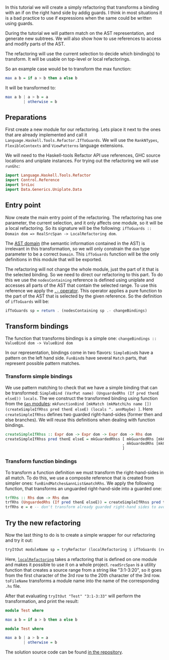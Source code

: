 In this tutorial we will create a simply refactoring that transforms a binding with an if on the right hand side by addig guards. I think in most situations it is a bad practice to use if expressions when the same could be written using guards.

During the tutorial we will pattern match on the AST representation, and generate new subtrees. We will also show how to use references to access and modify parts of the AST.

The refactoring will use the current selection to decide which binding(s) to transform. It will be usable on top-level or local refactorings.

So an example case would be to transform the max function:

```haskell
max a b = if a > b then a else b
```

It will be transformed to:

```haskell
max a b | a > b = a
        | otherwise = b
```

## Preparations

First create a new module for our refactoring. Lets place it next to the ones that are already implemented and call it `Language.Haskell.Tools.Refactor.IfToGuards`. We will use the `RankNTypes`, `FlexibleContexts` and `ViewPatterns` language extensions.

We will need to the Haskell-tools Refactor API use references, GHC source locations and uniplate instances. For trying out the refactoring we will use `runGhc`:

```haskell
import Language.Haskell.Tools.Refactor
import Control.Reference
import SrcLoc
import Data.Generics.Uniplate.Data
```

## Entry point

Now create the main entry point of the refactoring. The refactoring has one parameter, the current selection, and it only affects one module, so it will be a local refactoring. So its signature will be the following: `ifToGuards :: Domain dom => RealSrcSpan -> LocalRefactoring dom`.

The [AST domain](https://github.com/haskell-tools/haskell-tools/wiki/AST-Domain) (the semantic information contained in the AST) is irrelevant in this transformation, so we will only constrain the `dom` type parameter to be a correct `Domain`. This `ifToGuards` function will be the only definitions in this module that will be exported.

The refactoring will not change the whole module, just the part of it that is the selected binding. So we need to direct our refactoring to this part. To do this we use the `nodesContaining` reference is defined using uniplate and accesses all parts of the AST that contain the selected range. To use this reference we apply the [`.-` operator](http://hackage.haskell.org/package/references-0.3.2.0/docs/Control-Reference-Operators.html#v:.-45-). This operator applies a pure function to the part of the AST that is selected by the given reference. So the definition of `ifToGuards` will be:

```haskell
ifToGuards sp = return . (nodesContaining sp .- changeBindings)
```

## Transform bindings

The function that transforms bindings is a simple one: `changeBindings :: ValueBind dom -> ValueBind dom`

In our representation, bindings come in two flavors: `SimpleBind`s have a pattern on the left hand side. `FunBind`s have several `Match` parts, that represent possible pattern matches.

### Transform simple bindings

We use pattern matching to check that we have a simple binding that can be transformed: `SimpleBind (VarPat name) (UnguardedRhs (If pred thenE elseE)) locals`. The we construct the transformed binding using function from the [`Gen` modules](https://github.com/haskell-tools/haskell-tools/tree/0.3/src/rewrite/Language/Haskell/Tools/AST/Gen): `mkFunctionBind [mkMatch (mkMatchLhs name []) (createSimpleIfRhss pred thenE elseE) (locals ^. annMaybe) ]`. Here `createSimpleIfRhss` defines two guarded right-hand-sides (former then and else branches). We will reuse this definitions when dealing with function bindings.

```haskell
createSimpleIfRhss :: Expr dom -> Expr dom -> Expr dom -> Rhs dom
createSimpleIfRhss pred thenE elseE = mkGuardedRhss [ mkGuardedRhs [mkGuardCheck pred] thenE
                                                    , mkGuardedRhs [mkGuardCheck (mkVar (mkName "otherwise"))] elseE
                                                    ]
```

### Transform function bindings

To transform a function definition we must transform the right-hand-sides in all match. To do this, we use a composite reference that is created from simpler ones: `funBindMatches&annList&matchRhs`. We apply the following function, that transforms an unguarded right-hand-side into a guarded one:

```haskell
trfRhs :: Rhs dom -> Rhs dom
trfRhs (UnguardedRhs (If pred thenE elseE)) = createSimpleIfRhss pred thenE elseE
trfRhs e = e -- don't transform already guarded right-hand sides to avoid multiple evaluation of the same condition
```

## Try the new refactoring


Now the last thing to do is to create a simple wrapper for our refactoring and try it out:

```haskell
tryItOut moduleName sp = tryRefactor (localRefactoring $ ifToGuards (readSrcSpan (toFileName "." moduleName) sp)) moduleName
```

Here, [`localRefactoring`](https://github.com/haskell-tools/haskell-tools/tree/0.3/src/refactor/Language/Haskell/Tools/Refactor/RefactorBase.hs) takes a refactoring that is defined on one module and makes it possible to use it on a whole project. `readSrcSpan` is a utility function that creates a source range from a string like "3:1-3:20", so it goes from the first character of the 3rd row to the 20th character of the 3rd row. `toFileName` transforms a module name into the name of the corresponding `.hs` file.

After that evaluating `tryItOut "Test" "3:1-3:33"` will perform the transformation, and print the result:
```haskell
module Test where

max a b = if a > b then a else b
```
```haskell
module Test where

max a b | a > b = a
        | otherwise = b
```

The solution source code can be found [in the repository](https://github.com/haskell-tools/haskell-tools/blob/master/src/refactor/Language/Haskell/Tools/Refactor/Predefined/IfToGuards.hs).
